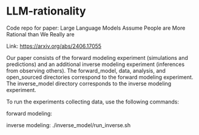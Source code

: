 # LLM-rationality
Code repo for paper: Large Language Models Assume People are More Rational than We Really are

Link: https://arxiv.org/abs/2406.17055

Our paper consists of the forward modeling experiment (simulations and predictions) and an additional inverse modeling experiment (inferences from observing others). The forward_model, data, analysis, and open_sourced directories correspond to the forward modeling experiment. The inverse_model directory corresponds to the inverse modeling experiment. 

To run the experiments collecting data, use the following commands:

forward modeling: 

inverse modeling: 
./inverse_model/run_inverse.sh
